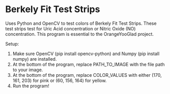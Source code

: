 # Berkely Fit Test Strips

Uses Python and OpenCV to test colors of Berkely Fit Test Strips. These test strips test for Uric Acid concentration or Nitric Oxide (NO) concentration. This program is essential to the OrangeYooGlad project.

<h>Setup:</h>
<ol>
  <li>Make sure OpenCV (pip install opencv-python) and Numpy (pip install numpy) are installed.</li>
  <li>At the bottom of the program, replace PATH_TO_IMAGE with the file path to your image.</li>
  <li>At the bottom of the program, replace COLOR_VALUES with either (170, 161, 203) for pink or (60, 156, 164) for yellow.</li>
  <li>Run the program!</li>
</ol>
